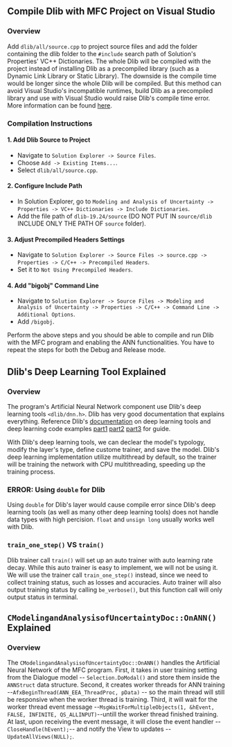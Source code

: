 ## Compile Dlib with MFC Project on Visual Studio

### Overview

Add `dlib/all/source.cpp` to project source files and add the folder containing the dlib folder to the `#include` search path of Solution's Properties' VC++ Dictionaries. The whole Dlib will be compiled with the project instead of installing Dlib as a precompiled library (such as a Dynamic Link Library or Static Library). The downside is the compile time would be longer since the whole Dlib will be compiled. But this method can avoid Visual Studio's incompatible runtimes, build Dlib as a precompiled library and use with Visual Studio would raise Dlib's compile time error. More information can be found [here](http://dlib.net/compile.html).

### Compilation Instructions

#### 1. Add Dlib Source to Project

- Navigate to `Solution Explorer -> Source Files`.
- Choose `Add -> Existing Items...`.
- Select `dlib/all/source.cpp`.

#### 2. Configure Include Path

- In Solution Explorer, go to `Modeling and Analysis of Uncertainty -> Properties -> VC++ Dictionaries -> Include Dictionaries`.
- Add the file path of `dlib-19.24/source` (DO NOT PUT IN `source/dlib` INCLUDE ONLY THE PATH OF `source` folder).

#### 3. Adjust Precompiled Headers Settings

- Navigate to `Solution Explorer -> Source Files -> source.cpp -> Properties -> C/C++ -> Precompiled Headers`.
- Set it to `Not Using Precompiled Headers`.

#### 4. Add "bigobj" Command Line

- Navigate to `Solution Explorer -> Source Files -> Modeling and Analysis of Uncertainty -> Properties -> C/C++ -> Command Line -> Additional Options`.
- Add `/bigobj`.

Perform the above steps and you should be able to compile and run Dlib with the MFC program and enabling the ANN functionalities. You have to repeat the steps for both the Debug and Release mode.

## Dlib's Deep Learning Tool Explained

### Overview

The program's Artificial Neural Network component use Dlib's deep learning tools `<dlib/dnn.h>`. Dlib has very good documentation that explains everything. Reference Dlib's [documentation](http://dlib.net/ml.html) on deep learning tools and deep learning code examples [part1](http://dlib.net/dnn_introduction_ex.cpp.html) [part2](http://dlib.net/dnn_introduction2_ex.cpp.html) [part3](http://dlib.net/dnn_introduction3_ex.cpp.html) for guide.

With Dlib's deep learning tools, we can declear the model's typology, modify the layer's type, define custome trainer, and save the model. Dlib's deep learning implementation utilize multithread by default, so the trainer will be training the network with CPU multithreading, speeding up the training process.

### ERROR: Using `double` for Dlib

Using `double` for Dlib's layer would cause compile error since Dlib's deep learning tools (as well as many other deep learning tools) does not handle data types with high percision. `float` and `unsign long` usually works well with Dlib.

### `train_one_step()` VS `train()`

Dlib trainer call `train()` will set up an auto trainer with auto learning rate decay. While this auto trainer is easy to implement, we will not be using it. We will use the trainer call `train_one_step()` instead, since we need to collect training status, such as losses and accuracies. Auto trainer will also output training status by calling `be_verbose()`, but this function call will only output status in terminal.

## `CModelingandAnalysisofUncertaintyDoc::OnANN()` Explained

### Overview
The `CModelingandAnalysisofUncertaintyDoc::OnANN()` handles the Artificial Neural Network of the MFC program. First, it takes in user training setting from the Dialogue model -- `Selection.DoModal()` and store them inside the `ANNStruct` data structure. Second, it creates worker threads for ANN training --`AfxBeginThread(ANN_EEA_ThreadProc, pData)` -- so the main thread will still be responsive when the worker thread is training. Third, it will wait for the worker thread event message --`MsgWaitForMultipleObjects(1, &hEvent, FALSE, INFINITE, QS_ALLINPUT)`--untill the worker thread finished training. At last, upon receiving the event message, it will close the event handler --`CloseHandle(hEvent);`-- and notify the View to updates --`UpdateAllViews(NULL);`.
